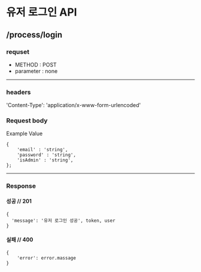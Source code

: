 # 유저 로그인 API

## /process/login

### requset

- METHOD : POST
- parameter : none

---

### headers

'Content-Type': 'application/x-www-form-urlencoded'

### Request body

Example Value

```
{
	'email' : 'string',
	'password' : 'string',
	'isAdmin' : 'string',
};
```

---

### Response

#### 성공 // 201

```
{
  'message': '유저 로그인 성공', token, user
}
```

#### 실패 // 400

```
{
    'error': error.massage
}
```
